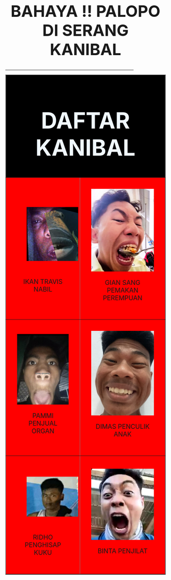 <!DOCTYPE html>
<html lang="en">
<head>
    <meta charset="UTF-8">
    <meta name="viewport" content="width=device-width, initial-scale=1.0">
    <title>TABLE</title>
</head>
<body>
    <h1 align="center" style="font-size: 50px;">BAHAYA !! PALOPO DI SERANG KANIBAL</h1>
    <hr width="80%" size="3" color="555652">
    <table border="1" align="center" width="80%" cellspacing="18" cellpadding="20" bgcolor="black">
        <tr>
            <td align="center" colspan="2"><h1 style="font-size: 70px; color: aliceblue;">DAFTAR KANIBAL</h1></td>
        </tr>
        <tr>
            <td align="center" style="padding: 35px;" bgcolor="red"><img src="nabil.jpg" alt="nabil" width="200px" style="margin: 30px;">
                <p style="font-size: 20px;">IKAN TRAVIS NABIL</p>
            </td>
            <td align="center" style="padding: 35px;" bgcolor="red"><img src="gian.jpg" alt="gian" width="200px">
                <p style="font-size: 20px;">GIAN SANG PEMAKAN PEREMPUAN</p>
            </td>
        </tr>
        <tr>
            <td align="center" style="padding: 35px;" bgcolor="red"><img src="pammi.jpg" alt="pammi" width="200px">
                <p style="font-size: 20px;">PAMMI PENJUAL ORGAN</p>
            </td>
            <td align="center" style="padding: 35px;" bgcolor="red"><img src="dimas.jpg" alt="dimas" width="200px">
                <p style="font-size: 20px;">DIMAS PENCULIK ANAK</p>
            </td>
        </tr>
        <tr>
            <td align="center" style="padding: 35px;" bgcolor="red"><img src="ridho.jpg" alt="ridho" width="200px" style="margin: 30px;">
                <p style="font-size: 20px;">RIDHO PENGHISAP KUKU</p>
            </td>
            <td align="center" style="padding: 35px;" bgcolor="red"><img src="binta.jpg" alt="dimas" width="200px">
                <p style="font-size: 20px;">BINTA PENJILAT </p>
            </td>
        </tr>
    </table>
    
</body>
</html>
